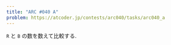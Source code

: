 ```yaml
---
title: "ARC #040 A"
problem: https://atcoder.jp/contests/arc040/tasks/arc040_a
---
```

`R` と `B` の数を数えて比較する.
